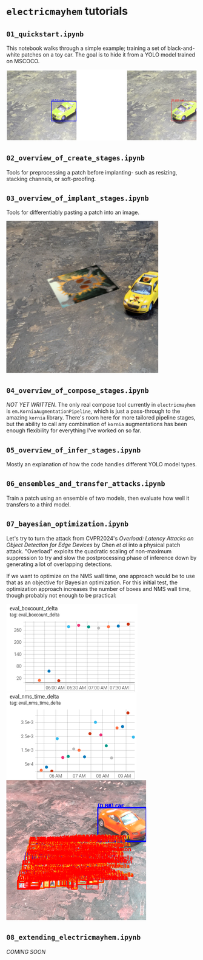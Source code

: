 # `electricmayhem` tutorials


## `01_quickstart.ipynb`

This notebook walks through a simple example; training a set of black-and-white patches on a toy car. The goal is to hide it from a YOLO model trained on MSCOCO.

![example patch from notebook 01](docs/notebook_01_example.png)

## `02_overview_of_create_stages.ipynb` 

Tools for preprocessing a patch before implanting- such as resizing, stacking channels, or soft-proofing.

## `03_overview_of_implant_stages.ipynb`

Tools for differentiably pasting a patch into an image.

![example patch from notebook 03](docs/implant_example.png)

## `04_overview_of_compose_stages.ipynb`

*NOT YET WRITTEN*. The only real compose tool currently in `electricmayhem` is `em.KorniaAugmentationPipeline`, which is just a pass-through to the amazing `kornia` library. There's room here for more tailored pipeline stages, but the ability to call any combination of `kornia` augmentations has been enough flexibility for everything I've worked on so far.

## `05_overview_of_infer_stages.ipynb`

Mostly an explanation of how the code handles different YOLO model types.

## `06_ensembles_and_transfer_attacks.ipynb`

Train a patch using an ensemble of two models, then evaluate how well it transfers to a third model.

## `07_bayesian_optimization.ipynb`

Let's try to turn the attack from CVPR2024's *Overload: Latency Attacks on Object Detection for Edge Devices* by Chen *et al* into a physical patch attack. "Overload" exploits the quadratic scaling of non-maximum suppression to try and slow the postprocessing phase of inference down by generating a lot of overlapping detections.

If we want to optimize on the NMS wall time, one approach would be to use that as an objective for Bayesian optimization. For this initial test, the optimization approach increases the number of boxes and NMS wall time, though probably not enough to be practical:

![example patch from notebook 07](docs/notebook_07_boxcount.png)
![example patch from notebook 07](docs/notebook_07_nms_time.png)
![example patch from notebook 07](docs/notebook_07_latency_attack_image.png)

## `08_extending_electricmayhem.ipynb`

*COMING SOON*